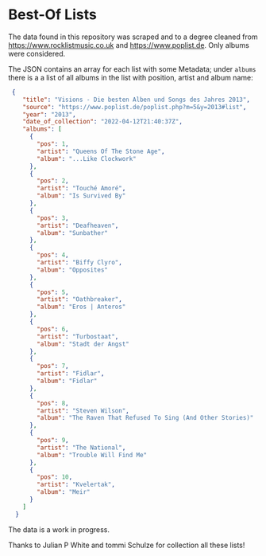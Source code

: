 # Best-Of Lists

The data found in this repository was scraped and to a degree cleaned from https://www.rocklistmusic.co.uk and https://www.poplist.de. Only albums were considered.

The JSON contains an array for each list with some Metadata; under `albums` there is a a list of all albums in the list with position, artist and album name:

```json
 {
    "title": "Visions - Die besten Alben und Songs des Jahres 2013",
    "source": "https://www.poplist.de/poplist.php?m=5&y=2013#list",
    "year": "2013",
    "date_of_collection": "2022-04-12T21:40:37Z",
    "albums": [
      {
        "pos": 1,
        "artist": "Queens Of The Stone Age",
        "album": "...Like Clockwork"
      },
      {
        "pos": 2,
        "artist": "Touché Amoré",
        "album": "Is Survived By"
      },
      {
        "pos": 3,
        "artist": "Deafheaven",
        "album": "Sunbather"
      },
      {
        "pos": 4,
        "artist": "Biffy Clyro",
        "album": "Opposites"
      },
      {
        "pos": 5,
        "artist": "Oathbreaker",
        "album": "Eros | Anteros"
      },
      {
        "pos": 6,
        "artist": "Turbostaat",
        "album": "Stadt der Angst"
      },
      {
        "pos": 7,
        "artist": "Fidlar",
        "album": "Fidlar"
      },
      {
        "pos": 8,
        "artist": "Steven Wilson",
        "album": "The Raven That Refused To Sing (And Other Stories)"
      },
      {
        "pos": 9,
        "artist": "The National",
        "album": "Trouble Will Find Me"
      },
      {
        "pos": 10,
        "artist": "Kvelertak",
        "album": "Meir"
      }
    ]
  }
```
  
The data is a work in progress.

Thanks to Julian P White and tommi Schulze for collection all these lists!
